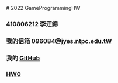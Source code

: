 <!DOCTYPE html>
<html>
<head>
	# 2022 GameProgrammingHW
</head>

<body>

### 410806212 李汪錦
### 我的信箱 [096084@jyes.ntpc.edu.tW]
### 我的 [GitHub]
### [       HW0]


[096084@jyes.ntpc.edu.tW]:<mailto:096084@jyes.ntpc.edu.tw>
[GitHub]:<https://kingta1487.github.io/GameProgrammingHW/index.html>
[       HW0]:<HW0/HW0.html>
</body>

</html>